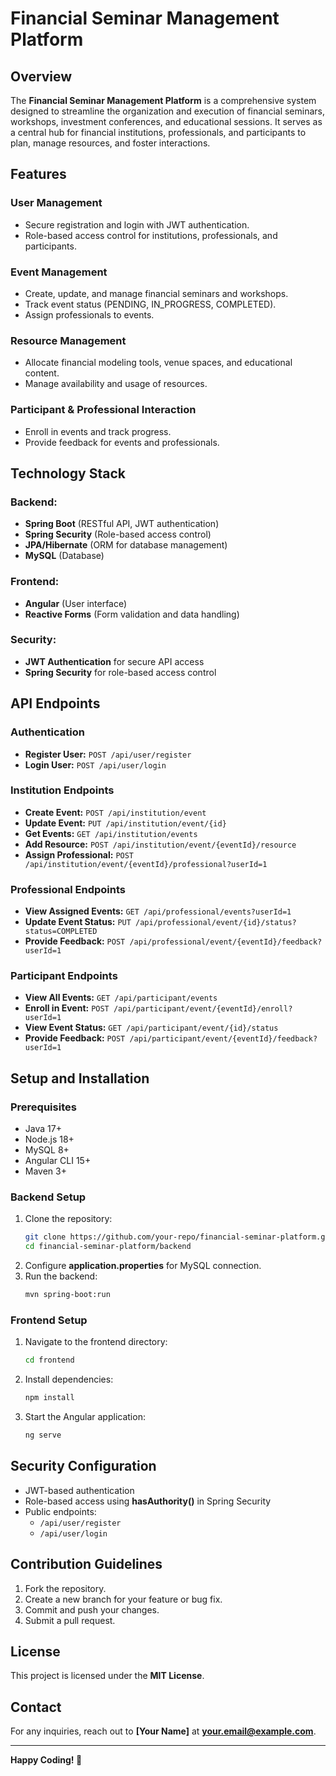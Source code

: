 # Financial Seminar Management Platform

## Overview
The **Financial Seminar Management Platform** is a comprehensive system designed to streamline the organization and execution of financial seminars, workshops, investment conferences, and educational sessions. It serves as a central hub for financial institutions, professionals, and participants to plan, manage resources, and foster interactions.

## Features
### User Management
- Secure registration and login with JWT authentication.
- Role-based access control for institutions, professionals, and participants.

### Event Management
- Create, update, and manage financial seminars and workshops.
- Track event status (PENDING, IN_PROGRESS, COMPLETED).
- Assign professionals to events.

### Resource Management
- Allocate financial modeling tools, venue spaces, and educational content.
- Manage availability and usage of resources.

### Participant & Professional Interaction
- Enroll in events and track progress.
- Provide feedback for events and professionals.

## Technology Stack
### Backend:
- **Spring Boot** (RESTful API, JWT authentication)
- **Spring Security** (Role-based access control)
- **JPA/Hibernate** (ORM for database management)
- **MySQL** (Database)

### Frontend:
- **Angular** (User interface)
- **Reactive Forms** (Form validation and data handling)

### Security:
- **JWT Authentication** for secure API access
- **Spring Security** for role-based access control

## API Endpoints
### Authentication
- **Register User:** `POST /api/user/register`
- **Login User:** `POST /api/user/login`

### Institution Endpoints
- **Create Event:** `POST /api/institution/event`
- **Update Event:** `PUT /api/institution/event/{id}`
- **Get Events:** `GET /api/institution/events`
- **Add Resource:** `POST /api/institution/event/{eventId}/resource`
- **Assign Professional:** `POST /api/institution/event/{eventId}/professional?userId=1`

### Professional Endpoints
- **View Assigned Events:** `GET /api/professional/events?userId=1`
- **Update Event Status:** `PUT /api/professional/event/{id}/status?status=COMPLETED`
- **Provide Feedback:** `POST /api/professional/event/{eventId}/feedback?userId=1`

### Participant Endpoints
- **View All Events:** `GET /api/participant/events`
- **Enroll in Event:** `POST /api/participant/event/{eventId}/enroll?userId=1`
- **View Event Status:** `GET /api/participant/event/{id}/status`
- **Provide Feedback:** `POST /api/participant/event/{eventId}/feedback?userId=1`

## Setup and Installation
### Prerequisites
- Java 17+
- Node.js 18+
- MySQL 8+
- Angular CLI 15+
- Maven 3+

### Backend Setup
1. Clone the repository:
   ```bash
   git clone https://github.com/your-repo/financial-seminar-platform.git
   cd financial-seminar-platform/backend
   ```
2. Configure **application.properties** for MySQL connection.
3. Run the backend:
   ```bash
   mvn spring-boot:run
   ```

### Frontend Setup
1. Navigate to the frontend directory:
   ```bash
   cd frontend
   ```
2. Install dependencies:
   ```bash
   npm install
   ```
3. Start the Angular application:
   ```bash
   ng serve
   ```

## Security Configuration
- JWT-based authentication
- Role-based access using **hasAuthority()** in Spring Security
- Public endpoints:
  - `/api/user/register`
  - `/api/user/login`

## Contribution Guidelines
1. Fork the repository.
2. Create a new branch for your feature or bug fix.
3. Commit and push your changes.
4. Submit a pull request.

## License
This project is licensed under the **MIT License**.

## Contact
For any inquiries, reach out to **[Your Name]** at **your.email@example.com**.

---

**Happy Coding! 🚀**

